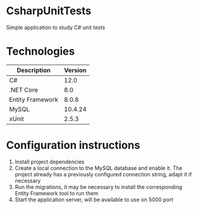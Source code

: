 # CsharpUnitTests
Simple application to study C# unit tests

# Technologies
| Description | Version | 
|-------------|-------------|
| C#                | 12.0        |
| .NET Core         | 8.0         |
| Entity Framework  | 8.0.8       |
| MySQL             | 10.4.24     |
| xUnit             | 2.5.3       |

# Configuration instructions
1) Install project dependencies
2) Create a local connection to the MySQL database and enable it. The project already has a previously configured connection string, adapt it if necessary
3) Run the migrations, it may be necessary to install the corresponding Entity Framework tool to run them
4) Start the application server, will be available to use on 5000 port
